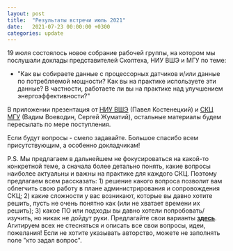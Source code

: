 ```yaml
---
layout: post
title:  "Результаты встречи июль 2021"
date:   2021-07-23 00:00:00 +0300
categories: update
---
```

19 июля состоялось новое собрание рабочей группы, на котором мы послушали доклады представителей Сколтеха, НИУ ВШЭ и МГУ по теме:
- "Как вы собираете данные с процессорных датчиков и/или данные по потребляемой мощности? Как вы на практике используете эти данные? В частности, работаете ли вы на практике над улучшением энергоэффективности?"

В приложении презентация от [НИУ ВШЭ](/assets/07_21_hse.pdf) (Павел Костенецкий) и [СКЦ МГУ](/assets/07_21_msu.pdf) (Вадим Воеводин, Сергей Жуматий), остальные материалы будем пересылать по мере поступления.

Если будут вопросы - смело задавайте. Большое спасибо всем присутствующим, а особенно докладчикам!

P.S. Мы предлагаем в дальнейшем не фокусироваться на какой-то конкретной теме, а сначала более детально понять, какие вопросы наиболее актуальны и важны на практике для каждого СКЦ. Поэтому предлагаем всем рассказать: 1) решение какого вопроса позволит вам облегчить свою работу в плане администрирования и сопровождения СКЦ; 2) какие сложности у вас возникают, которые вы давно хотите решить, пусть не очень понятно как (или не хватает времени их решить); 3) какое ПО или подходы вы давно хотели попробовать/изучить, но никак не дойдут руки.
Предлагайте свои варианты [**здесь**](https://docs.google.com/spreadsheets/d/1UX4b4ijBt9RuCg1YMwJGWlap6NW2FEA0IfQaIitBw1o/edit?usp=sharing). Агитируем всех не стесняться и описать все свои вопросы, идеи, пожелания! Если не хотите указывать авторство, можете не заполнять поле "кто задал вопрос". 
